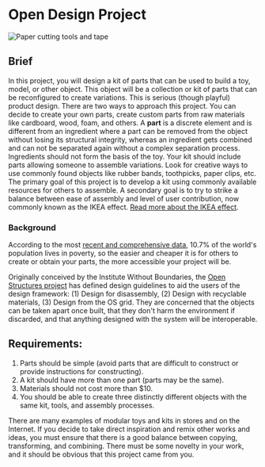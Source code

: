 # Open Design Project

![Paper cutting tools and tape](/assets/jo-szczepanska-57782.jpg)

## Brief

In this project, you will design a kit of parts that can be used to build a toy, model, or other object. This object will be a collection or kit of parts that can be reconfigured to create variations. This is serious \(though playful\) product design. There are two ways to approach this project. You can decide to create your own parts, create custom parts from raw materials like cardboard, wood, foam, and others. A **part** is a discrete element and is different from an ingredient where a part can be removed from the object without losing its structural integrity, whereas an ingredient gets combined and can not be separated again without a complex separation process. Ingredients should not form the basis of the toy. Your kit should include parts allowing someone to assemble variations. Look for creative ways to use commonly found objects like rubber bands, toothpicks, paper clips, etc. The primary goal of this project is to develop a kit using commonly available resources for others to assemble. A secondary goal is to try to strike a balance between ease of assembly and level of user contribution, now commonly known as the IKEA effect. [Read more about the IKEA effect](https://uxplanet.org/design-principle-ikea-effect-2d908b2de81).

### Background

According to the most [recent and comprehensive data](http://www.worldbank.org/en/publication/poverty-and-shared-prosperity), 10.7% of the world's population lives in poverty, so the easier and cheaper it is for others to create or obtain your parts, the more accessible your project will be.

Originally conceived by the Institute Without Boundaries, the [Open Structures project](http://beta.openstructures.net/pages/9) has defined design guidelines to aid the users of the design framework: (1) Design for disassembly, (2) Design with recyclable materials, (3) Design from the OS grid. They are concerned that the objects can be taken apart once built, that they don't harm the environment if discarded, and that anything designed with the system will be interoperable.

## Requirements:

1. Parts should be simple \(avoid parts that are difficult to construct or provide instructions for constructing\).
2. A kit should have more than one part \(parts may be the same\).
3. Materials should not cost more than $10.
4. You should be able to create three distinctly different objects with the same kit, tools, and assembly processes.

There are many examples of modular toys and kits in stores and on the Internet. If you decide to take direct inspiration and remix other works and ideas, you must ensure that there is a good balance between copying, transforming, and combining. There must be some novelty in your work, and it should be obvious that this project came from you.

